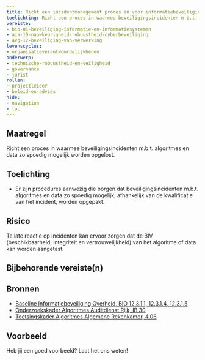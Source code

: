 ```yaml
---
title: Richt een incidentmanagement proces in voor informatiebeveiligingsincidenten
toelichting: Richt een proces in waarmee beveiligingsincidenten m.b.t. algoritmes en data zo spoedig mogelijk worden opgelost.
vereiste:
- bio-01-beveiliging-informatie-en-informatiesystemen
- aia-10-nauwkeurigheid-robuustheid-cyberbeveiliging
- avg-12-beveiliging-van-verwerking
levenscyclus:
- organisatieverantwoordelijkheden
onderwerp:
- technische-robuustheid-en-veiligheid
- governance
- jurist
rollen:
- projectleider
- beleid-en-advies
hide:
- navigation
- toc
---
```


<!-- tags -->

## Maatregel

Richt een proces in waarmee beveiligingsincidenten m.b.t. algoritmes en data zo spoedig mogelijk worden opgelost.


## Toelichting


- Er zijn procedures aanwezig die borgen dat beveiligingsincidenten m.b.t. algoritmes en data zo spoedig mogelijk, afhankelijk van de kwalificatie van het incident, worden opgepakt.


## Risico
Te late reactie op incidenten kan ervoor zorgen dat de BIV (beschikbaarheid, integriteit en vertrouwelijkheid) van het algoritme of data kan worden aangetast.

## Bijbehorende vereiste(n)

<!-- list_vereisten_on_maatregelen_page -->

## Bronnen

- [Baseline Informatiebeveiliging Overheid, BIO 12.3.1.1, 12.3.1.4, 12.3.1.5](https://www.digitaleoverheid.nl/overzicht-van-alle-onderwerpen/cybersecurity/bio-en-ensia/baseline-informatiebeveiliging-overheid/)
- [Onderzoekskader Algoritmes Auditdienst Rijk, IB.30](https://www.rijksoverheid.nl/documenten/rapporten/2023/07/11/onderzoekskader-algoritmes-adr-2023)
- [Toetsingskader Algoritmes Algemene Rekenkamer, 4.06](https://www.rekenkamer.nl/onderwerpen/algoritmes/documenten/publicaties/2024/05/15/het-toetsingskader-aan-de-slag)

## Voorbeeld

Heb jij een goed voorbeeld? Laat het ons weten!
